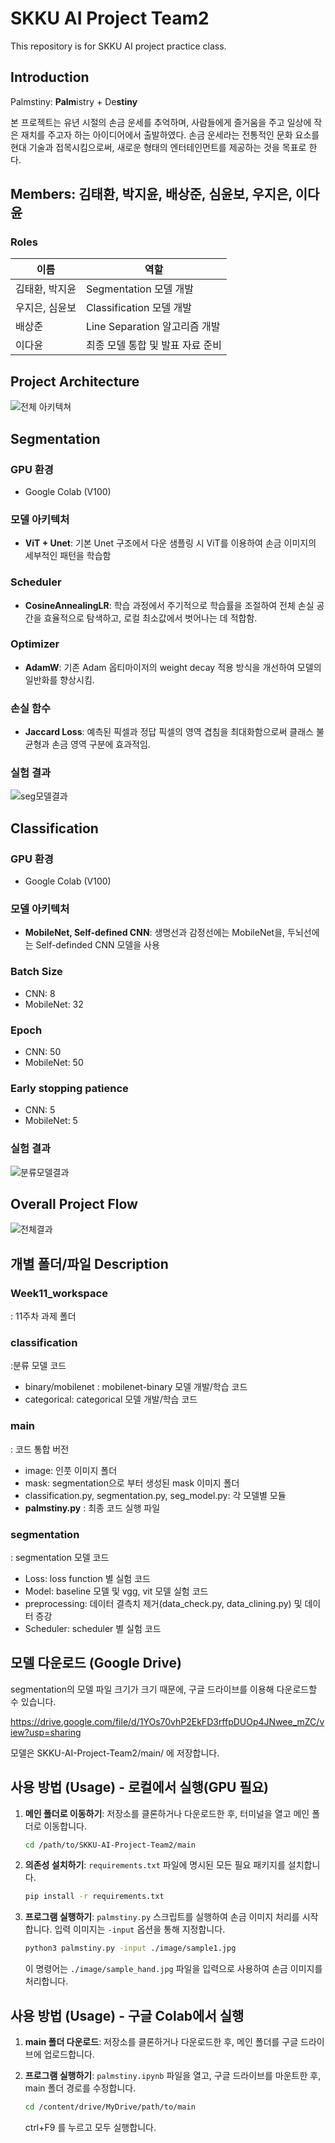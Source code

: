 # SKKU AI Project Team2

This repository is for SKKU AI project practice class. 

## Introduction
Palmstiny: **Palm**istry + De**stiny**

본 프로젝트는 유년 시절의 손금 운세를 추억하며, 사람들에게 즐거움을 주고 일상에 작은 재치를 주고자 하는 아이디어에서 출발하였다.
손금 운세라는 전통적인 문화 요소를 현대 기술과 접목시킴으로써, 새로운 형태의 엔터테인먼트를 제공하는 것을 목표로 한다.

## Members: 김태환, 박지윤, 배상준, 심윤보, 우지은, 이다윤
### Roles
| 이름           | 역할                                   |
| -------------- | -------------------------------------- |
| 김태환, 박지윤 | Segmentation 모델 개발                 |
| 우지은, 심윤보 | Classification 모델 개발               |
| 배상준         | Line Separation 알고리즘 개발          |
| 이다윤         | 최종 모델 통합 및 발표 자료 준비       |

## Project Architecture
![전체 아키텍쳐](img/architecture.png)

## Segmentation
### GPU 환경
- Google Colab (V100)

### 모델 아키텍처
- **ViT + Unet**: 기본 Unet 구조에서 다운 샘플링 시 ViT를 이용하여 손금 이미지의 세부적인 패턴을 학습함

### Scheduler
- **CosineAnnealingLR**: 학습 과정에서 주기적으로 학습률을 조절하여 전체 손실 공간을 효율적으로 탐색하고, 로컬 최소값에서 벗어나는 데 적합함.

### Optimizer
- **AdamW**: 기존 Adam 옵티마이저의 weight decay 적용 방식을 개선하여 모델의 일반화를 향상시킴.

### 손실 함수
- **Jaccard Loss**: 예측된 픽셀과 정답 픽셀의 영역 겹침을 최대화함으로써 클래스 불균형과 손금 영역 구분에 효과적임.

### 실험 결과
![seg모델결과](img/seg_result.png)


## Classification
### GPU 환경
- Google Colab (V100)

### 모델 아키텍처
- **MobileNet, Self-defined CNN**: 생명선과 감정선에는 MobileNet을, 두뇌선에는 Self-definded CNN 모델을 사용

### Batch Size
- CNN: 8
- MobileNet: 32

### Epoch
- CNN: 50
- MobileNet: 50

### Early stopping patience
- CNN: 5
- MobileNet: 5

### 실험 결과
![분류모델결과](img/cls_result.png)

## Overall Project Flow
![전체결과](img/overall_result.png)

## 개별 폴더/파일 Description
### Week11_workspace
: 11주차 과제 폴더

### classification
:분류 모델 코드
- binary/mobilenet : mobilenet-binary 모델 개발/학습 코드
- categorical: categorical 모델 개발/학습 코드

### main
: 코드 통합 버전
- image: 인풋 이미지 폴더
- mask: segmentation으로 부터 생성된 mask 이미지 폴더
- classification.py, segmentation.py, seg_model.py: 각 모델별 모듈
- **palmstiny.py** : 최종 코드 실행 파일

### segmentation
: segmentation 모델 코드
- Loss: loss function 별 실험 코드
- Model: baseline 모델 및 vgg, vit 모델 실험 코드
- preprocessing: 데이터 결측치 제거(data_check.py, data_clining.py) 및 데이터 증강
- Scheduler: scheduler 별 실험 코드


## 모델 다운로드 (Google Drive)
segmentation의 모델 파일 크기가 크기 때문에, 구글 드라이브를 이용해 다운로드할 수 있습니다.

https://drive.google.com/file/d/1YOs70vhP2EkFD3rffpDUOp4JNwee_mZC/view?usp=sharing

모델은 SKKU-AI-Project-Team2/main/ 에 저장합니다.


## 사용 방법 (Usage) - 로컬에서 실행(GPU 필요)

1. **메인 폴더로 이동하기**:
   저장소를 클론하거나 다운로드한 후, 터미널을 열고 메인 폴더로 이동합니다.

   ```bash
   cd /path/to/SKKU-AI-Project-Team2/main
   ```

2. **의존성 설치하기**:
   `requirements.txt` 파일에 명시된 모든 필요 패키지를 설치합니다.

   ```bash
   pip install -r requirements.txt
   ```

3. **프로그램 실행하기**:
   `palmstiny.py` 스크립트를 실행하여 손금 이미지 처리를 시작합니다. 입력 이미지는 `-input` 옵션을 통해 지정합니다.

   ```bash
   python3 palmstiny.py -input ./image/sample1.jpg
   ```

   이 명령어는 `./image/sample_hand.jpg` 파일을 입력으로 사용하여 손금 이미지를 처리합니다.

## 사용 방법 (Usage) - 구글 Colab에서 실행

1. **main 폴더 다운로드**:
   저장소를 클론하거나 다운로드한 후, 메인 폴더를 구글 드라이브에 업로드합니다.


2. **프로그램 실행하기**:
   `palmstiny.ipynb` 파일을 열고, 구글 드라이브를 마운트한 후, main 폴더 경로를 수정합니다.

   ```bash
   cd /content/drive/MyDrive/path/to/main
   ```
   ctrl+F9 를 누르고 모두 실행합니다.
